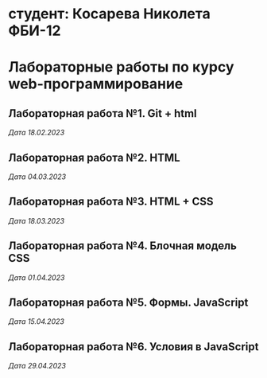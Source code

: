 # студент: Косарева Николета ФБИ-12

# Лабораторные работы по курсу web-программирование

## Лабораторная работа №1. Git + html

*Дата 18.02.2023*

## Лабораторная работа №2. HTML

*Дата 04.03.2023*

## Лабораторная работа №3. HTML + CSS

*Дата 18.03.2023*

## Лабораторная работа №4. Блочная модель CSS

*Дата 01.04.2023*

## Лабораторная работа №5. Формы. JavaScript

*Дата 15.04.2023*

## Лабораторная работа №6. Условия в JavaScript

*Дата 29.04.2023*